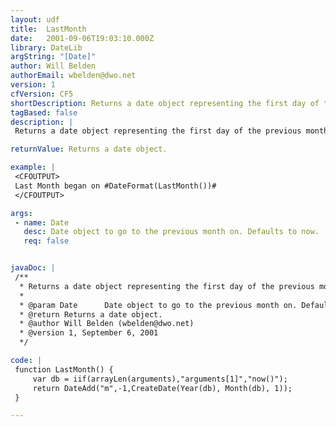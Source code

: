 ```yaml
---
layout: udf
title:  LastMonth
date:   2001-09-06T19:03:10.000Z
library: DateLib
argString: "[Date]"
author: Will Belden
authorEmail: wbelden@dwo.net
version: 1
cfVersion: CF5
shortDescription: Returns a date object representing the first day of the previous month.
tagBased: false
description: |
 Returns a date object representing the first day of the previous month. Optional parameters allows you to provide the date you want to calculate the prior month from.

returnValue: Returns a date object.

example: |
 <CFOUTPUT>
 Last Month began on #DateFormat(LastMonth())#
 </CFOUTPUT>

args:
 - name: Date
   desc: Date object to go to the previous month on. Defaults to now.
   req: false


javaDoc: |
 /**
  * Returns a date object representing the first day of the previous month.
  * 
  * @param Date      Date object to go to the previous month on. Defaults to now. 
  * @return Returns a date object. 
  * @author Will Belden (wbelden@dwo.net) 
  * @version 1, September 6, 2001 
  */

code: |
 function LastMonth() {
     var db = iif(arrayLen(arguments),"arguments[1]","now()");
     return DateAdd("m",-1,CreateDate(Year(db), Month(db), 1));
 }

---
```


